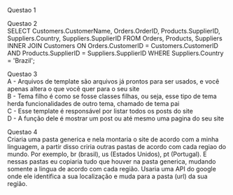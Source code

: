 Questao 1

Questao 2
<br>SELECT  Customers.CustomerName, Orders.OrderID, Products.SupplierID, Suppliers.Country, Suppliers.SupplierID 
FROM Orders, Products, Suppliers
INNER JOIN Customers ON Orders.CustomerID = Customers.CustomerID AND Products.SupplierID = Suppliers.SupplierID WHERE Suppliers.Country = 'Brazil';

Questao 3
<br>A - Arquivos de template são arquivos já prontos para ser usados, e você apenas altera o que você quer para o seu site 
<br>B - Tema filho é como se fosse classes filhas, ou seja, esse tipo de tema herda funcionalidades de outro tema, chamado de tema pai
<br>C - Esse template é responsável por listar todos os posts do site
<br>D - A função dele é mostrar um post ou até mesmo uma pagina do seu site
  
Questao 4
  <br>Criaria uma pasta generica e nela montaria o site de acordo com a minha linguagem, a partir disso criria outras pastas de acordo com cada regiao do mundo. Por exemplo, br (brasil), us (Estados Unidos), pt (Portugal). E nessas pastas eu copiaria tudo que houver na pasta generica, mudando somente a lingua de acordo com cada região. Usaria uma API do google onde ele identifica a sua localização e muda para a pasta (url) da sua região.

